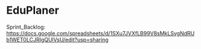 # EduPlaner

Sprint_Backlog: https://docs.google.com/spreadsheets/d/1SXu7JVXfLB99V8sMkLSvgNdRUb1WET0LCJRIgQUlVsU/edit?usp=sharing
